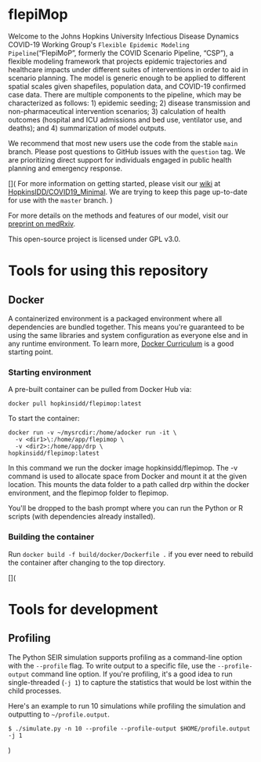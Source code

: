 # flepiMop

Welcome to the Johns Hopkins University Infectious Disease Dynamics COVID-19 Working Group's `Flexible Epidemic Modeling Pipeline`(“FlepiMoP”, formerly the COVID Scenario Pipeline, “CSP”), a flexible modeling framework that projects epidemic trajectories and healthcare impacts under different suites of interventions in order to aid in scenario planning. The model is generic enough to be applied to different spatial scales given shapefiles, population data, and COVID-19 confirmed case data. There are multiple components to the pipeline, which may be characterized as follows: 1) epidemic seeding; 2) disease transmission and non-pharmaceutical intervention scenarios; 3) calculation of health outcomes (hospital and ICU admissions and bed use, ventilator use, and deaths); and 4) summarization of model outputs.

We recommend that most new users use the code from the stable `main` branch. Please post questions to GitHub issues with the `question` tag. We are prioritizing direct support for individuals engaged in public health planning and emergency response.

[](
For more information on getting started, please visit our [wiki](https://github.com/HopkinsIDD/COVID19_Minimal/wiki) at [HopkinsIDD/COVID19_Minimal](https://github.com/HopkinsIDD/COVID19_Minimal). We are trying to keep this page up-to-date for use with the `master` branch.
)

For more details on the methods and features of our model, visit our [preprint on medRxiv](https://www.medrxiv.org/content/10.1101/2020.06.11.20127894v1).

This open-source project is licensed under GPL v3.0.


# Tools for using this repository
## Docker

A containerized environment is a packaged environment where all
dependencies are bundled together. This means you're guaranteed to be
using the same libraries and system configuration as everyone else and in
any runtime environment. To learn more, [Docker
Curriculum](https://docker-curriculum.com/) is a good starting point.

### Starting environment

A pre-built container can be pulled from Docker Hub via:
```
docker pull hopkinsidd/flepimop:latest
```

To start the container:
```
docker run -v ~/mysrcdir:/home/adocker run -it \
  -v <dir1>\:/home/app/flepimop \
  -v <dir2>:/home/app/drp \
hopkinsidd/flepimop:latest
```

In this command we run the docker image hopkinsidd/flepimop. The -v command is used to allocate space from Docker and mount it at the given location. 
This mounts the data folder <dir2> to a path called drp within the docker environment, and the flepimop folder <dir1> to flepimop. 

You'll be dropped to the bash prompt where you can run the Python or
R scripts (with dependencies already installed).

### Building the container

Run `docker build -f build/docker/Dockerfile .` if you ever need to rebuild the container after changing to the top directory.

[](
# Tools for development
## Profiling

The Python SEIR simulation supports profiling as a command-line option with the
`--profile` flag. To write output to a specific file, use the
`--profile-output` command line option. If you're profiling, it's a good
idea to run single-threaded (`-j 1`) to capture the statistics that would
be lost within the child processes.

Here's an example to run 10 simulations while profiling the simulation and
outputting to `~/profile.output`.

```
$ ./simulate.py -n 10 --profile --profile-output $HOME/profile.output -j 1
```
)
